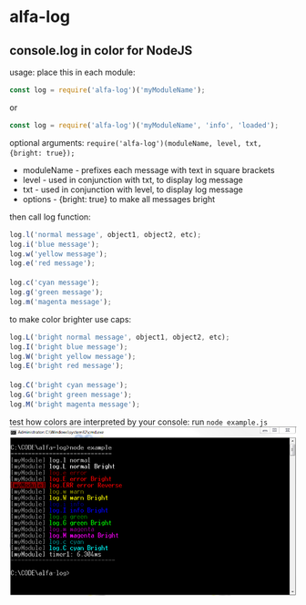 # alfa-log

## console.log in color for NodeJS

usage:
place this in each module:
```javascript
const log = require('alfa-log')('myModuleName');
```
or
```javascript
const log = require('alfa-log')('myModuleName', 'info', 'loaded');
```
optional arguments: `require('alfa-log')(moduleName, level, txt, {bright: true});`
 - moduleName -  prefixes each message with text in square brackets
 - level - used in conjunction with txt, to display log message
 - txt - used in conjunction with level, to display log message
 - options - {bright: true} to make all messages bright

then call log function:
```javascript
log.l('normal message', object1, object2, etc);
log.i('blue message');
log.w('yellow message');
log.e('red message');

log.c('cyan message');
log.g('green message');
log.m('magenta message');
```
to make color brighter use caps:
```javascript
log.L('bright normal message', object1, object2, etc);
log.I('bright blue message');
log.W('bright yellow message');
log.E('bright red message');

log.C('bright cyan message');
log.G('bright green message');
log.M('bright magenta message');
```
test how colors are interpreted by your console: run `node example.js`
![console](./console.png)